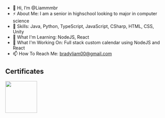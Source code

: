 - 👋 Hi, I’m @Liammmbr
- ⚡ About Me: I am a senior in highschool looking to major in computer science
- 🎯 Skills: Java, Python, TypeScript, JavaScript, CSharp, HTML, CSS, Unity
- 🌱 What I'm Learning: NodeJS, React
- 🚧 What I'm Working On: Full stack custom calendar using NodeJS and React
- 📫 How To Reach Me: bradyliam00@gmail.com
<h2>Certificates</h2>
 <img src="https://images.credly.com/images/267a8b92-df48-41f1-9473-a0dae752310e/ITS-Badges_Software-Development_1200px.png" width="100" height="100">


<!---
Liammmbr/Liammmbr is a ✨ special ✨ repository because its `README.md` (this file) appears on your GitHub profile.
You can click the Preview link to take a look at your changes.
--->

